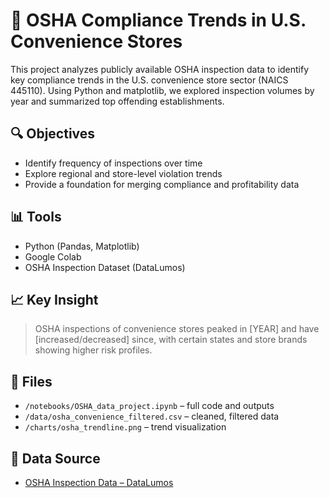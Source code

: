 # 🏪 OSHA Compliance Trends in U.S. Convenience Stores

This project analyzes publicly available OSHA inspection data to identify key compliance trends in the U.S. convenience store sector (NAICS 445110). Using Python and matplotlib, we explored inspection volumes by year and summarized top offending establishments.

## 🔍 Objectives
- Identify frequency of inspections over time
- Explore regional and store-level violation trends
- Provide a foundation for merging compliance and profitability data

## 📊 Tools
- Python (Pandas, Matplotlib)
- Google Colab
- OSHA Inspection Dataset (DataLumos)

## 📈 Key Insight
> OSHA inspections of convenience stores peaked in [YEAR] and have [increased/decreased] since, with certain states and store brands showing higher risk profiles.

## 📁 Files
- `/notebooks/OSHA_data_project.ipynb` – full code and outputs
- `/data/osha_convenience_filtered.csv` – cleaned, filtered data
- `/charts/osha_trendline.png` – trend visualization

## 📎 Data Source
- [OSHA Inspection Data – DataLumos]([https://www.openicpsr.org/openicpsr/project/100306/version/V1/view](https://www.datalumos.org/datalumos/project/100441/version/V1/view?path=/datalumos/100441/fcr:versions/V1.1/osha_inspection.csv&type=file))
